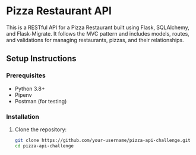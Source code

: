# Pizza Restaurant API

This is a RESTful API for a Pizza Restaurant built using Flask, SQLAlchemy, and Flask-Migrate. It follows the MVC pattern and includes models, routes, and validations for managing restaurants, pizzas, and their relationships.

## Setup Instructions

### Prerequisites
- Python 3.8+
- Pipenv
- Postman (for testing)

### Installation
1. Clone the repository:
   ```bash
   git clone https://github.com/your-username/pizza-api-challenge.git
   cd pizza-api-challenge